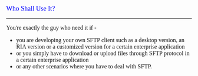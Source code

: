 <font face='Gill Sans MT' size='3'>
<p align='left'><font color='blue' size='4'>
Who Shall Use It?<br>
</font></p>
<hr />
You're exactly the guy who need it if -<br>
<ul><li>you are developing your own SFTP client such as a desktop version,  an RIA version or a customized version for a certain enterprise application<br>
</li><li>or you simply have to download or upload files through SFTP protocol in a certain enterprise application<br>
</li><li>or any other scenarios where you have to deal with SFTP.